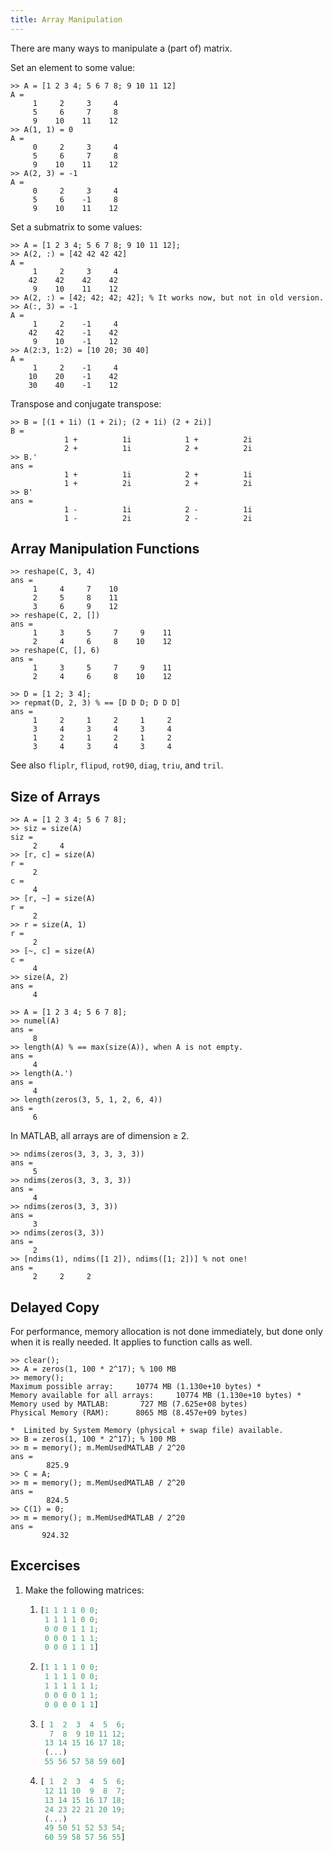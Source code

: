 ```yaml
---
title: Array Manipulation
---
```

There are many ways to manipulate a (part of) matrix.

Set an element to some value:

~~~plain
>> A = [1 2 3 4; 5 6 7 8; 9 10 11 12]
A =
     1     2     3     4
     5     6     7     8
     9    10    11    12
>> A(1, 1) = 0
A =
     0     2     3     4
     5     6     7     8
     9    10    11    12
>> A(2, 3) = -1
A =
     0     2     3     4
     5     6    -1     8
     9    10    11    12
~~~

Set a submatrix to some values:

~~~plain
>> A = [1 2 3 4; 5 6 7 8; 9 10 11 12];
>> A(2, :) = [42 42 42 42]
A =
     1     2     3     4
    42    42    42    42
     9    10    11    12
>> A(2, :) = [42; 42; 42; 42]; % It works now, but not in old version.
>> A(:, 3) = -1
A =
     1     2    -1     4
    42    42    -1    42
     9    10    -1    12
>> A(2:3, 1:2) = [10 20; 30 40]
A =
     1     2    -1     4
    10    20    -1    42
    30    40    -1    12
~~~

Transpose and conjugate transpose:

~~~plain
>> B = [(1 + 1i) (1 + 2i); (2 + 1i) (2 + 2i)]
B =
            1 +          1i            1 +          2i
            2 +          1i            2 +          2i
>> B.'
ans =
            1 +          1i            2 +          1i
            1 +          2i            2 +          2i
>> B'
ans =
            1 -          1i            2 -          1i
            1 -          2i            2 -          2i
~~~

## Array Manipulation Functions

~~~plain
>> reshape(C, 3, 4)
ans =
     1     4     7    10
     2     5     8    11
     3     6     9    12
>> reshape(C, 2, [])
ans =
     1     3     5     7     9    11
     2     4     6     8    10    12
>> reshape(C, [], 6)
ans =
     1     3     5     7     9    11
     2     4     6     8    10    12
~~~

~~~plain
>> D = [1 2; 3 4];
>> repmat(D, 2, 3) % == [D D D; D D D]
ans =
     1     2     1     2     1     2
     3     4     3     4     3     4
     1     2     1     2     1     2
     3     4     3     4     3     4
~~~

See also `fliplr`, `flipud`, `rot90`, `diag`, `triu`, and `tril`.

## Size of Arrays

~~~plain
>> A = [1 2 3 4; 5 6 7 8];
>> siz = size(A)
siz =
     2     4
>> [r, c] = size(A)
r =
     2
c =
     4
>> [r, ~] = size(A)
r =
     2
>> r = size(A, 1)
r =
     2
>> [~, c] = size(A)
c =
     4
>> size(A, 2)
ans =
     4
~~~

~~~plain
>> A = [1 2 3 4; 5 6 7 8];
>> numel(A)
ans =
     8
>> length(A) % == max(size(A)), when A is not empty.
ans =
     4
>> length(A.')
ans =
     4
>> length(zeros(3, 5, 1, 2, 6, 4))
ans =
     6
~~~

In MATLAB, all arrays are of dimension &ge; 2.

~~~plain
>> ndims(zeros(3, 3, 3, 3, 3))
ans =
     5
>> ndims(zeros(3, 3, 3, 3))
ans =
     4
>> ndims(zeros(3, 3, 3))
ans =
     3
>> ndims(zeros(3, 3))
ans =
     2
>> [ndims(1), ndims([1 2]), ndims([1; 2])] % not one!
ans =
     2     2     2
~~~

## Delayed Copy

For performance, memory allocation is not done immediately, but done only when it is really needed. It applies to function calls as well.

~~~plain
>> clear();
>> A = zeros(1, 100 * 2^17); % 100 MB
>> memory();
Maximum possible array:     10774 MB (1.130e+10 bytes) *
Memory available for all arrays:     10774 MB (1.130e+10 bytes) *
Memory used by MATLAB:       727 MB (7.625e+08 bytes)
Physical Memory (RAM):      8065 MB (8.457e+09 bytes)

*  Limited by System Memory (physical + swap file) available.
>> B = zeros(1, 100 * 2^17); % 100 MB
>> m = memory(); m.MemUsedMATLAB / 2^20
ans =
        825.9
>> C = A;
>> m = memory(); m.MemUsedMATLAB / 2^20
ans =
        824.5
>> C(1) = 0;
>> m = memory(); m.MemUsedMATLAB / 2^20
ans =
       924.32
~~~

## Excercises

1.  Make the following matrices:

    1.  <span></span>
 
        ~~~matlab
        [1 1 1 1 0 0;
         1 1 1 1 0 0;
         0 0 0 1 1 1;
         0 0 0 1 1 1;
         0 0 0 1 1 1]
        ~~~
 
    2.  <span></span>
 
        ~~~matlab
        [1 1 1 1 0 0;
         1 1 1 1 0 0;
         1 1 1 1 1 1;
         0 0 0 0 1 1;
         0 0 0 0 1 1]
        ~~~

    3.  <span></span>
 
        ~~~matlab
        [ 1  2  3  4  5  6;
          7  8  9 10 11 12;
         13 14 15 16 17 18;
         (...)
         55 56 57 58 59 60]
        ~~~

    4.  <span></span>
 
        ~~~matlab
        [ 1  2  3  4  5  6;
         12 11 10  9  8  7;
         13 14 15 16 17 18;
         24 23 22 21 20 19;
         (...)
         49 50 51 52 53 54;
         60 59 58 57 56 55]
        ~~~
